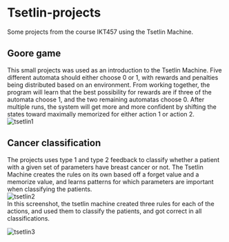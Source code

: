 # Tsetlin-projects
Some projects from the course IKT457 using the Tsetlin Machine.

## Goore game
This small projects was used as an introduction to the Tsetlin Machine. Five different automata should either choose 0 or 1, with rewards and penalties being distributed based on an environment. From working together, the program will learn that the best possibility for rewards are if three of the automata choose 1, and the two remaining automatas choose 0. After multiple runs, the system will get more and more confident by shifting the states toward maximally memorized for either action 1 or action 2.    
![tsetlin1](https://github.com/user-attachments/assets/f6e30b49-46b8-4a3a-9a84-acff20db1275)    

## Cancer classification
The projects uses type 1 and type 2 feedback to classify whether a patient with a given set of parameters have breast cancer or not. The Tsetlin Machine creates the rules on its own based off a forget value and a memorize value, and learns patterns for which parameters are important when classifying the patients.    
![tsetlin2](https://github.com/user-attachments/assets/325f825a-9ec3-4378-9c0c-59875752dd30)    
In this screenshot, the tsetlin machine created three rules for each of the actions, and used them to classify the patients, and got correct in all classifications.

![tsetlin3](https://github.com/user-attachments/assets/2326797f-6747-4999-9e97-b27121033081)

